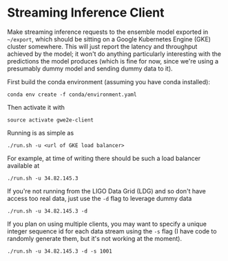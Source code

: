 # Streaming Inference Client
Make streaming inference requests to the ensemble model exported in `~/export`, which should be sitting on a Google Kubernetes Engine (GKE) cluster somewhere. This will just report the latency and throughput achieved by the model; it won't do anything particularly interesting with the predictions the model produces (which is fine for now, since we're using a presumably dummy model and sending dummy data to it).

First build the conda environment (assuming you have conda installed):
```
conda env create -f conda/environment.yaml
```
Then activate it with
```
source activate gwe2e-client
```

Running is as simple as
```
./run.sh -u <url of GKE load balancer>
```

For example, at time of writing there should be such a load balancer available at

```
./run.sh -u 34.82.145.3
```
If you're not running from the LIGO Data Grid (LDG) and so don't have access too real data, just use the `-d` flag to leverage dummy
data

```
./run.sh -u 34.82.145.3 -d
```

If you plan on using multiple clients, you may want to specify a unique integer sequence id for each data stream using the `-s` flag (I have code to randomly generate them, but it's not working at the moment).

```
./run.sh -u 34.82.145.3 -d -s 1001
```